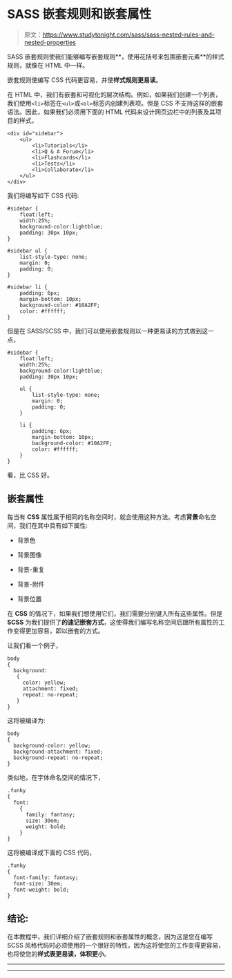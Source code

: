 # SASS 嵌套规则和嵌套属性

> 原文：<https://www.studytonight.com/sass/sass-nested-rules-and-nested-properties>

SASS 嵌套规则使我们能够编写嵌套规则**，使用花括号来包围嵌套元素**的样式规则，就像在 HTML 中一样。

嵌套规则使编写 CSS 代码更容易，并使**样式规则更易读**。

在 HTML 中，我们有嵌套和可视化的层次结构。例如，如果我们创建一个列表，我们使用`<li>`标签在`<ul>`或`<ol>`标签内创建列表项。但是 CSS 不支持这样的嵌套语法。因此，如果我们必须用下面的 HTML 代码来设计网页边栏中的列表及其项目的样式，

```
<div id="sidebar">
    <ul>
        <li>Tutorials</li>
        <li>Q & A Forum</li>
        <li>Flashcards</li>
        <li>Tests</li>
        <li>Collaborate</li>
    </ul>
</div>
```

我们将编写如下 CSS 代码:

```
#sidebar {
    float:left;
    width:25%;
    background-color:lightblue;
    padding: 30px 10px;
}

#sidebar ul {
    list-style-type: none;
    margin: 0;
    padding: 0;
}

#sidebar li {
    padding: 6px;
    margin-bottom: 10px;
    background-color: #10A2FF;
    color: #ffffff;
}
```

但是在 SASS/SCSS 中，我们可以使用嵌套规则以一种更易读的方式做到这一点，

```
#sidebar {
    float:left;
    width:25%;
    background-color:lightblue;
    padding: 30px 10px;

    ul {
        list-style-type: none;
        margin: 0;
        padding: 0;
    }

    li {
        padding: 6px;
        margin-bottom: 10px;
        background-color: #10A2FF;
        color: #ffffff;
    }
}
```

看，比 CSS 好。

## 嵌套属性

每当有 **CSS** 属性属于相同的名称空间时，就会使用这种方法。考虑**背景**命名空间，我们在其中具有如下属性:

*   背景色

*   背景图像

*   背景-重复

*   背景-附件

*   背景位置

在 **CSS** 的情况下，如果我们想使用它们，我们需要分别键入所有这些属性。但是 **SCSS** 为我们提供了**的速记嵌套方式**，这使得我们编写名称空间后跟所有属性的工作变得更加容易，即以嵌套的方式。

让我们看一个例子，

```
body 
{
  background: 
   {
     color: yellow;
     attachment: fixed;
     repeat: no-repeat;
   }
} 
```

这将被编译为:

```
body 
{
  background-color: yellow;
  background-attachment: fixed;
  background-repeat: no-repeat;
} 
```

类似地，在字体命名空间的情况下，

```
.funky 
{
  font: 
    {
      family: fantasy;
      size: 30em;
      weight: bold;
    }
}
```

这将被编译成下面的 CSS 代码，

```
.funky 
{
  font-family: fantasy;
  font-size: 30em;
  font-weight: bold; 
}
```

## 结论:

在本教程中，我们详细介绍了嵌套规则和嵌套属性的概念，因为这是您在编写 SCSS 风格代码时必须使用的一个很好的特性，因为这将使您的工作变得更容易，也将使您的**样式表更易读，体积更小**。

* * *

* * *